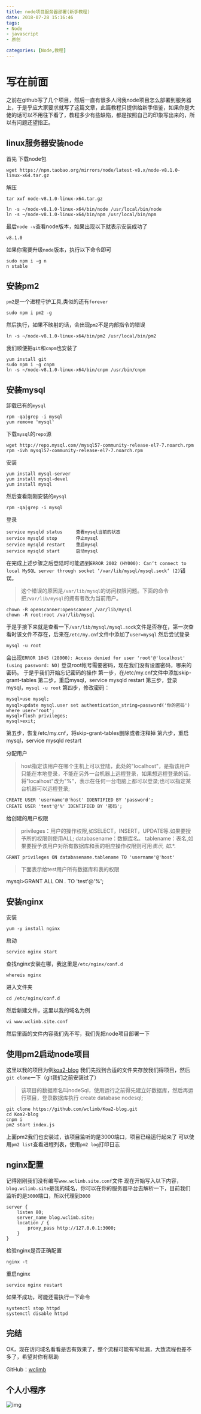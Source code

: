```yaml
---
title: node项目服务器部署(新手教程)
date: 2018-07-28 15:16:46
tags:
- Node
- javascript
- 原创

categories: [Node,教程]
---
```

# 写在前面

之前在github写了几个项目，然后一直有很多人问我node项目怎么部署到服务器上，于是乎应大家要求就写了这篇文章，此篇教程只提供给新手借鉴，如果你是大佬的话可以不用往下看了，教程多少有些缺陷，都是按照自己的印象写出来的，所以有问题还望指正。

## linux服务器安装node

首先
下载node包
```
wget https://npm.taobao.org/mirrors/node/latest-v8.x/node-v8.1.0-linux-x64.tar.gz
```
解压
```
tar xvf node-v8.1.0-linux-x64.tar.gz
```
<!-- more -->

```
ln -s ~/node-v8.1.0-linux-x64/bin/node /usr/local/bin/node
ln -s ~/node-v8.1.0-linux-x64/bin/npm /usr/local/bin/npm
```

最后`node -v`查看node版本，如果出现以下就表示安装成功了
```
v8.1.0
```
如果你需要升级`node`版本，执行以下命令即可
```
sudo npm i -g n
n stable
```

## 安装pm2

`pm2`是一个进程守护工具,类似的还有`forever`

```
sudo npm i pm2 -g
```
然后执行，如果不映射的话，会出现`pm2`不是内部指令的错误
```
ln -s ~/node-v8.1.0-linux-x64/bin/pm2 /usr/local/bin/pm2
```
我们顺便把`git`和`cnpm`也安装了
```
yum install git
sudo npm i -g cnpm
ln -s ~/node-v8.1.0-linux-x64/bin/cnpm /usr/bin/cnpm
```

## 安装mysql

卸载已有的`mysql`
```
rpm -qa|grep -i mysql
yum remove 'mysql'
```
下载`mysql`的`repo`源 
```
wget http://repo.mysql.com//mysql57-community-release-el7-7.noarch.rpm
rpm -ivh mysql57-community-release-el7-7.noarch.rpm
```
安装
```
yum install mysql-server
yum install mysql-devel
yum install mysql
```
然后查看刚刚安装的`mysql`
```
rpm -qa|grep -i mysql
```
登录
```
service mysqld status     查看mysql当前的状态
service mysqld stop       停止mysql
service mysqld restart    重启mysql
service mysqld start      启动mysql
```

在完成上述步骤之后登陆时可能遇到`ERROR 2002 (HY000): Can‘t connect to local MySQL server through socket ‘/var/lib/mysql/mysql.sock‘ (2)`错误。

> 这个错误的原因是`/var/lib/mysql`的访问权限问题。下面的命令把`/var/lib/mysql`的拥有者改为当前用户。

```
chown -R openscanner:openscanner /var/lib/mysql
chown -R root:root /var/lib/mysql
```

于是乎接下来就是查看一下`/var/lib/mysql/mysql.sock`文件是否存在，第一次查看时该文件不存在，后来在`/etc/my.cnf`文件中添加了`user=mysql`
然后尝试登录
```
mysql -u root 
```
会出现`ERROR 1045 (28000): Access denied for user 'root'@'localhost' (using password: NO)` 登录root帐号需要密码，现在我们没有设置密码，哪来的密码。
于是乎我们开始忘记密码的操作
第一步，在/etc/my.cnf文件中添加skip-grant-tables
第二步，重启mysql，service mysqld restart
第三步，登录mysql，`mysql -u root`
第四步，修改密码：
```
mysql>use mysql;
mysql>update mysql.user set authentication_string=password('你的密码') where user='root';
mysql>flush privileges;
mysql>exit;
```
第五步，恢复/etc/my.cnf，将skip-grant-tables删除或者注释掉
第六步，重启mysql，service mysqld restart

分配用户
> host指定该用户在哪个主机上可以登陆，此处的"localhost"，是指该用户只能在本地登录，不能在另外一台机器上远程登录，如果想远程登录的话，将"localhost"改为"%"，表示在任何一台电脑上都可以登录;也可以指定某台机器可以远程登录;

```
CREATE USER 'username'@'host' IDENTIFIED BY 'password';
CREATE USER 'test'@'%' IDENTIFIED BY '密码'; 
```

给创建的用户权限
> privileges：用户的操作权限,如SELECT，INSERT，UPDATE等.如果要授予所的权限则使用ALL;
databasename：数据库名。
tablename：表名,如果要授予该用户对所有数据库和表的相应操作权限则可用*表示, 如*.*.

```
GRANT privileges ON databasename.tablename TO 'username'@'host'
```

> 下面表示给test用户所有数据库和表的权限

mysql>GRANT ALL ON *.* TO 'test'@'%'; 

## 安装nginx
安装
```
yum -y install nginx
```
启动
```
service nginx start
```
查找nginx安装在哪，我这里是`/etc/nginx/conf.d`
```
whereis nginx
```
进入文件夹
```
cd /etc/nginx/conf.d
```
然后新建文件，这里以我的域名为例
```
vi www.wclimb.site.conf
```
然后里面的文件内容我们先不写，我们先把node项目部署一下

## 使用pm2启动node项目

这里以我的项目为例[koa2-blog](https://github.com/wclimb/Koa2-blog)
我们先找到合适的文件夹存放我们得项目，然后`git clone`一下（git我们之前安装过了）

> 该项目的数据库名叫nodeSql，使用运行之前得先建立好数据库，然后再运行项目，登录数据库执行 create database nodesql;

```
git clone https://github.com/wclimb/Koa2-blog.git
cd Koa2-blog
cnpm i 
pm2 start index.js
```
上面pm2我们也安装过，该项目监听的是3000端口，项目已经运行起来了
可以使用`pm2 list`查看进程列表，使用`pm2 log`打印日志
## nginx配置

记得刚刚我们没有编写`www.wclimb.site.conf`文件
现在开始写入以下内容，`blog.wclimb.site`是我的域名，你可以在你的服务器平台去解析一下，目前我们监听的是`3000`端口，所以代理到`3000`
```
server {
    listen 80;
    server_name blog.wclimb.site;
    location / {
        proxy_pass http://127.0.0.1:3000;
    }
}
```
检验nginx是否正确配置
```
nginx -t
```
重启nginx
```
service nginx restart
```
如果不成功，可能还需执行一下命令
```
systemctl stop httpd
systemctl disable httpd
```

## 完结

OK，现在访问域名看看是否有效果了，整个流程可能有写纰漏，大致流程也差不多了，希望对你有帮助

GitHub：[wclimb](https://github.com/wclimb)

## 个人小程序

![img](http://www.wclimb.site/cdn/xcx.jpeg)